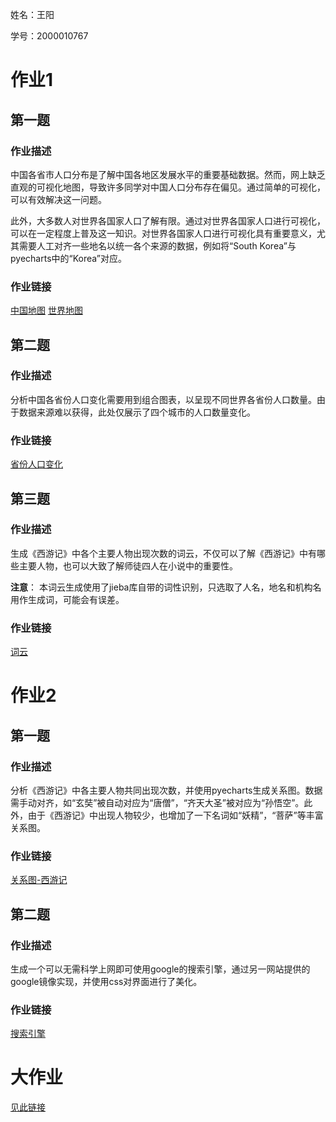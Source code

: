 姓名：王阳

学号：2000010767

# 作业1

## 第一题
### 作业描述
中国各省市人口分布是了解中国各地区发展水平的重要基础数据。然而，网上缺乏直观的可视化地图，导致许多同学对中国人口分布存在偏见。通过简单的可视化，可以有效解决这一问题。

此外，大多数人对世界各国家人口了解有限。通过对世界各国家人口进行可视化，可以在一定程度上普及这一知识。对世界各国家人口进行可视化具有重要意义，尤其需要人工对齐一些地名以统一各个来源的数据，例如将“South Korea”与pyecharts中的“Korea”对应。

### 作业链接
[中国地图](https://yangwangpku.github.io/python-Project-2024Spring/homework1/population_china_map.html)
[世界地图](https://yangwangpku.github.io/python-Project-2024Spring/homework1/population_world_map.html)

## 第二题
### 作业描述
分析中国各省份人口变化需要用到组合图表，以呈现不同世界各省份人口数量。由于数据来源难以获得，此处仅展示了四个城市的人口数量变化。

### 作业链接
[省份人口变化](https://yangwangpku.github.io/python-Project-2024Spring/homework1/population_city.html)

## 第三题
### 作业描述
生成《西游记》中各个主要人物出现次数的词云，不仅可以了解《西游记》中有哪些主要人物，也可以大致了解师徒四人在小说中的重要性。

**注意**： 本词云生成使用了jieba库自带的词性识别，只选取了人名，地名和机构名用作生成词，可能会有误差。

### 作业链接
[词云](https://yangwangpku.github.io/python-Project-2024Spring/homework1/wordcloud.html)

# 作业2

## 第一题
### 作业描述
分析《西游记》中各主要人物共同出现次数，并使用pyecharts生成关系图。数据需手动对齐，如“玄奘”被自动对应为“唐僧”，“齐天大圣”被对应为“孙悟空”。此外，由于《西游记》中出现人物较少，也增加了一下名词如“妖精”，“菩萨”等丰富关系图。

### 作业链接
[关系图-西游记](homework2/output/关系图-西游记.html)

## 第二题
### 作业描述
生成一个可以无需科学上网即可使用google的搜索引擎，通过另一网站提供的google镜像实现，并使用css对界面进行了美化。

### 作业链接
[搜索引擎](homework2/my_google.html)

# 大作业
[见此链接](final_project/web/final_project.md)